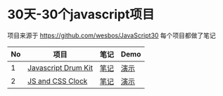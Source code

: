 # 30天-30个javascript项目
项目来源于 https://github.com/wesbos/JavaScript30 每个项目都做了笔记


No | 项目 | 笔记 | Demo
--- | --- | --- | ---
1|[Javascript Drum Kit](https://github.com/TaroSunn/30-30-javascript-/tree/master/01-Javascript%20Drum%20Kit) |[笔记](https://github.com/TaroSunn/30-30-javascript-/blob/master/01-Javascript%20Drum%20Kit/README.md) | [演示](http://htmlpreview.github.io/?https://github.com/TaroSunn/30-30-javascript-/blob/master/01-Javascript%20Drum%20Kit/index-Finished.html)
2|[JS and CSS Clock](https://github.com/TaroSunn/30-30-javascript-/tree/master/02-JS%20and%20CSS%20Clock)|[笔记]()|[演示](http://htmlpreview.github.io/?https://github.com/TaroSunn/30-30-javascript-/blob/master/02-JS%20and%20CSS%20Clock/index.html)
